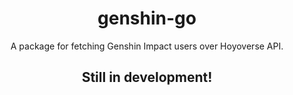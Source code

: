 <h1 align="center">genshin-go</h1>
<p align="center">A package for fetching Genshin Impact users over Hoyoverse API.</p>

<h2 align="center">Still in development!</h2>